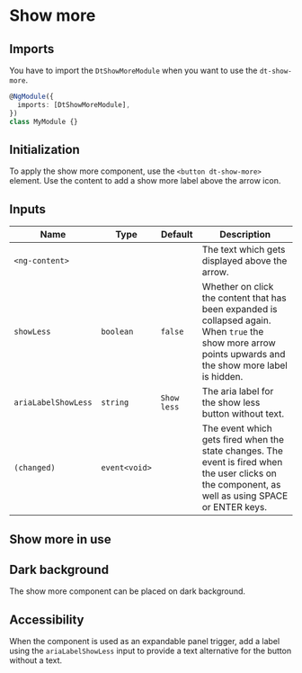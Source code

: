 # Show more

<ba-ux-snippet name="show-more-intro"></ba-ux-snippet>

<ba-live-example name="DtExampleShowMoreDefault"></ba-live-example>

## Imports

You have to import the `DtShowMoreModule` when you want to use the
`dt-show-more`.

```typescript
@NgModule({
  imports: [DtShowMoreModule],
})
class MyModule {}
```

## Initialization

To apply the show more component, use the `<button dt-show-more>` element. Use
the content to add a show more label above the arrow icon.

## Inputs

| Name                | Type          | Default     | Description                                                                                                                                               |
| ------------------- | ------------- | ----------- | --------------------------------------------------------------------------------------------------------------------------------------------------------- |
| `<ng-content>`      |               |             | The text which gets displayed above the arrow.                                                                                                            |
| `showLess`          | `boolean`     | `false`     | Whether on click the content that has been expanded is collapsed again. When `true` the show more arrow points upwards and the show more label is hidden. |
| `ariaLabelShowLess` | `string`      | `Show less` | The aria label for the show less button without text.                                                                                                     |
| `(changed)`         | `event<void>` |             | The event which gets fired when the state changes. The event is fired when the user clicks on the component, as well as using SPACE or ENTER keys.        |

## Show more in use

<ba-ux-snippet name="show-more-in-use"></ba-ux-snippet>

## Dark background

The show more component can be placed on dark background.

<ba-live-example name="DtExampleShowMoreDark" themedark></ba-live-example>

## Accessibility

When the component is used as an expandable panel trigger, add a label using the
`ariaLabelShowLess` input to provide a text alternative for the button without a
text.
